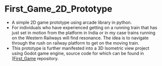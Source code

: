 # First_Game_2D_Prototype

- A simple 2D game prototype using arcade library in python. 
- For individuals who have experienced getting on a running train that has just set in motion from the platform in India or in my case trains running on the Western Railways will find resonance. The idea is to navigate through the rush on railway platform to get on the moving train.
- This prototype is further manifested into a 3D Isometric view project using Godot game engine, source code for which can be found in ][First_Game](https://github.com/bottomupadvent/First_Game) repository.
